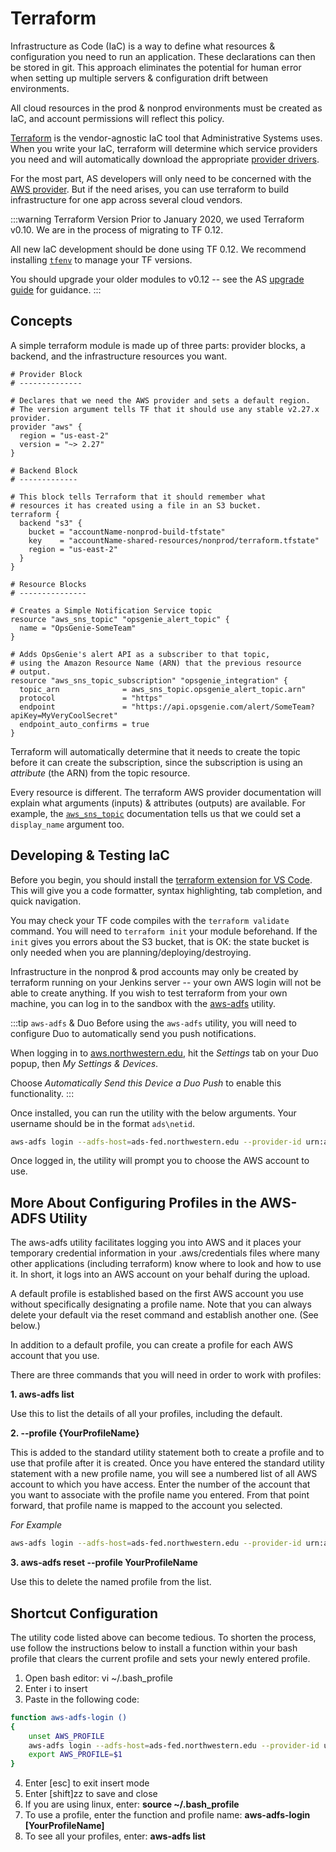 # Terraform
Infrastructure as Code (IaC) is a way to define what resources & configuration you need to run an application. These declarations can then be stored in git. This approach eliminates the potential for human error when setting up multiple servers & configuration drift between environments.

All cloud resources in the prod & nonprod environments must be created as IaC, and account permissions will reflect this policy.

[Terraform](https://www.terraform.io/) is the vendor-agnostic IaC tool that Administrative Systems uses. When you write your IaC, terraform will determine which service providers you need and will automatically download the appropriate [provider drivers](https://www.terraform.io/docs/providers/index.html). 

For the most part, AS developers will only need to be concerned with the [AWS provider](https://www.terraform.io/docs/providers/aws/index.html). But if the need arises, you can use terraform to build infrastructure for one app across several cloud vendors.

:::warning Terraform Version
Prior to January 2020, we used Terraform v0.10. We are in the process of migrating to TF 0.12. 

All new IaC development should be done using TF 0.12. We recommend installing [`tfenv`](https://github.com/tfutils/tfenv) to manage your TF versions.

You should upgrade your older modules to v0.12 -- see the AS [upgrade guide](./tf-upgrading.md) for guidance.
:::

## Concepts
A simple terraform module is made up of three parts: provider blocks, a backend, and the infrastructure resources you want.

```hcl
# Provider Block
# --------------

# Declares that we need the AWS provider and sets a default region.
# The version argument tells TF that it should use any stable v2.27.x provider.
provider "aws" {
  region = "us-east-2"
  version = "~> 2.27"
}

# Backend Block
# -------------

# This block tells Terraform that it should remember what
# resources it has created using a file in an S3 bucket.
terraform {
  backend "s3" {
    bucket = "accountName-nonprod-build-tfstate"
    key    = "accountName-shared-resources/nonprod/terraform.tfstate"
    region = "us-east-2"
  }
}

# Resource Blocks
# ---------------

# Creates a Simple Notification Service topic
resource "aws_sns_topic" "opsgenie_alert_topic" {
  name = "OpsGenie-SomeTeam"
}

# Adds OpsGenie's alert API as a subscriber to that topic,
# using the Amazon Resource Name (ARN) that the previous resource
# output.
resource "aws_sns_topic_subscription" "opsgenie_integration" {
  topic_arn              = aws_sns_topic.opsgenie_alert_topic.arn"
  protocol               = "https"
  endpoint               = "https://api.opsgenie.com/alert/SomeTeam?apiKey=MyVeryCoolSecret"
  endpoint_auto_confirms = true
}
```

Terraform will automatically determine that it needs to create the topic before it can create the subscription, since the subscription is using an *attribute* (the ARN) from the topic resource.

Every resource is different. The terraform AWS provider documentation will explain what arguments (inputs) & attributes (outputs) are available. For example, the [`aws_sns_topic`](https://www.terraform.io/docs/providers/aws/r/sns_topic.html) documentation tells us that we could set a `display_name` argument too.

## Developing & Testing IaC
Before you begin, you should install the [terraform extension for VS Code](https://marketplace.visualstudio.com/items?itemName=mauve.terraform). This will give you a code formatter, syntax highlighting, tab completion, and quick navigation.

You may check your TF code compiles with the `terraform validate` command. You will need to `terraform init` your module beforehand. If the `init` gives you errors about the S3 bucket, that is OK: the state bucket is only needed when you are planning/deploying/destroying.

Infrastructure in the nonprod & prod accounts may only be created by terraform running on your Jenkins server -- your own AWS login will not be able to create anything. If you wish to test terraform from your own machine, you can log in to the sandbox with the [aws-adfs](https://github.com/venth/aws-adfs) utility.

:::tip `aws-adfs` & Duo
Before using the `aws-adfs` utility, you will need to configure Duo to automatically send you push notifications.

When logging in to [aws.northwestern.edu](https://aws.northwestern.edu), hit the *Settings* tab on your Duo popup, then *My Settings & Devices*.

Choose *Automatically Send this Device a Duo Push* to enable this functionality.
:::

Once installed, you can run the utility with the below arguments. Your username should be in the format `ads\netid`.

```sh
aws-adfs login --adfs-host=ads-fed.northwestern.edu --provider-id urn:amazon:webservices --region us-east-2 --no-sspi
```

Once logged in, the utility will prompt you to choose the AWS account to use.

## More About Configuring Profiles in the AWS-ADFS Utility

The aws-adfs utility facilitates logging you into AWS and it places your temporary credential information in your .aws/credentials files where many other applications (including terraform) know where to look and how to use it. In short, it logs into an AWS account on your behalf during the upload.

A default profile is established based on the first AWS account you use without specifically designating a profile name. Note that you can always delete your default via the reset command and establish another one. (See below.)

In addition to a default profile, you can create a profile for each AWS account that you use.

There are three commands that you will need in order to work with profiles:

**1. aws-adfs list**

Use this to list the details of all your profiles, including the default.


**2. --profile {YourProfileName}**

This is added to the standard utility statement both to create a profile and to use that profile after it is created.
Once you have entered the standard utility statement with a new profile name, you will see a numbered list of all AWS account to which you have access.
Enter the number of the account that you want to associate with the profile name you entered. From that point forward, that profile name is mapped to the account you selected.

*For Example*
```sh
aws-adfs login --adfs-host=ads-fed.northwestern.edu --provider-id urn:amazon:webservices --region us-east-2 **--profile YourProfileName**
```

**3. aws-adfs reset --profile YourProfileName**

Use this to delete the named profile from the list.



## Shortcut Configuration
The utility code listed above can become tedious. To shorten the process, use follow the instructions below to install a function within your bash profile that clears the current profile and sets your newly entered profile.

1. Open bash editor:   vi ~/.bash_profile
2. Enter i to insert
3. Paste in the following code:

```sh
function aws-adfs-login ()
{                                                                                     
	unset AWS_PROFILE
	aws-adfs login --adfs-host=ads-fed.northwestern.edu --provider-id urn:amazon:webservices --profile $1 --no-sspi
	export AWS_PROFILE=$1
}
```

4. Enter [esc] to exit insert mode
5. Enter [shift]zz to save and close
6. If you are using linux, enter:   **source ~/.bash_profile**
7. To use a profile, enter the function and profile name:  **aws-adfs-login [YourProfileName]**
8. To see all your profiles, enter: **aws-adfs list**
